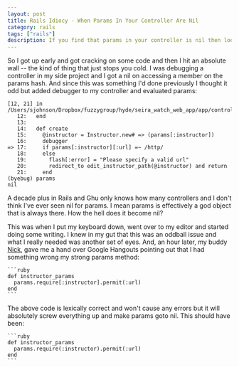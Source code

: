 ```yaml
---
layout: post
title: Rails Idiocy - When Params In Your Controller Are Nil
category: rails
tags: ["rails"]
description: If you find that params in your controller is nil then look at your params.require call in your strong_params routine.
---
```

So I got up early and got cracking on some code and then I hit an absolute wall -- the kind of thing that just stops you cold.  I was debugging a controller in my side project and I got a nil on accessing a member on the params hash.  And since this was something I'd done previously I thought it odd but added debugger to my controller and evaluated params:

    [12, 21] in /Users/sjohnson/Dropbox/fuzzygroup/hyde/seira_watch_web_app/app/controllers/instructors_controller.rb
       12:   end
       13:
       14:   def create
       15:     @instructor = Instructor.new# => (params[:instructor])
       16:     debugger
    => 17:     if params[:instructor][:url] =~ /http/
       18:     else
       19:       flash[:error] = "Please specify a valid url"
       20:       redirect_to edit_instructor_path(@instructor) and return
       21:     end
    (byebug) params
    nil
    
A decade plus in Rails and Ghu only knows how many controllers and I don't think I've ever seen nil for params.  I mean params is effectively a god object that is always there.  How the hell does it become nil?

This was when I put my keyboard down, went over to my editor and started doing some writing.  I knew in my gut that this was an oddball issue and what I really needed was another set of eyes.  And, an hour later, my buddy [Nick](http://www.nickjanetakis.com/blog/), gave me a hand over Google Hangouts pointing out that I had something wrong my strong params method:

    ```ruby
    def instructor_params
      params.require[:instructor].permit(:url)
    end
    ```
    
The above code is lexically correct and won't cause any errors but it will absolutely screw everything up and make params goto nil.  This should have been:

    ```ruby
    def instructor_params
      params.require(:instructor).permit(:url)
    end
    ```